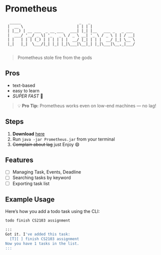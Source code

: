 # Prometheus 

```
  _____                          _   _                    
 |  __ \                        | | | |                   
 | |__) | __ ___  _ __ ___   ___| |_| |__   ___ _   _ ___ 
 |  ___/ '__/ _ \| '_ ` _ \ / _ \ __| '_ \ / _ \ | | / __|
 | |   | | | (_) | | | | | |  __/ |_| | | |  __/ |_| \__ \
 |_|   |_|  \___/|_| |_| |_|\___|\__|_| |_|\___|\__,_|___/
                                                                                                       
```
> Prometheus stole fire from the gods

## Pros
- text-based
- easy to learn
- _SUPER FAST_ 🚀

> 💡 **Pro Tip:** Prometheus works even on low-end machines — no lag!

## Steps
1. **Download** [here](https://github.com/Rihiz/ip)
2. Run `java -jar Prometheus.jar` from your terminal
3. ~~Complain about lag~~ just Enjoy 😄

## Features
- [ ] Managing Task, Events, Deadline
- [ ] Searching tasks by keyword
- [ ] Exporting task list

## Example Usage
Here’s how you add a todo task using the CLI:

```bash
todo finish CS2103 assignment

::: 
Got it. I've added this task:
  [T][ ] finish CS2103 assignment
Now you have 1 tasks in the list.
:::



